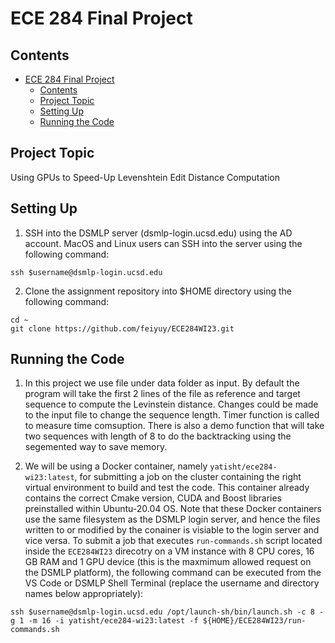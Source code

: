 # ECE 284 Final Project

## Contents
- [ECE 284 Final Project](#ece-284-final-project)
  - [Contents](#contents)
  - [Project Topic](#project-topic)
  - [Setting Up](#setting-up)
  - [Running the Code](#running-the-code)

## Project Topic

Using GPUs to Speed-Up Levenshtein Edit Distance Computation


## Setting Up

1. SSH into the DSMLP server (dsmlp-login.ucsd.edu) using the AD account. MacOS and Linux users can SSH into the server using the following command:

```
ssh $username@dsmlp-login.ucsd.edu
```

2. Clone the assignment repository into $HOME directory using the following command:
```
cd ~
git clone https://github.com/feiyuy/ECE284WI23.git
```

## Running the Code

1. In this project we use file under data folder as input. By default the program will take the first 2 lines of the file as reference and target sequence to compute the Levinstein distance. Changes could be made to the input file to change the sequence length. Timer function is called to measure time comsuption. There is also a demo function that will take two sequences with length of 8 to do the backtracking using the segemented way to save memory.
 
2. We will be using a Docker container, namely `yatisht/ece284-wi23:latest`, for submitting a job on the cluster containing the right virtual environment to build and test the code. This container already contains the correct Cmake version, CUDA and Boost libraries preinstalled within Ubuntu-20.04 OS. Note that these Docker containers use the same filesystem as the DSMLP login server, and hence the files written to or modified by the conainer is visiable to the login server and vice versa. To submit a job that executes `run-commands.sh` script located inside the `ECE284WI23` direcotry on a VM instance with 8 CPU cores, 16 GB RAM and 1 GPU device (this is the maxmimum allowed request on the DSMLP platform), the following command can be executed from the VS Code or DSMLP Shell Terminal (replace the username and directory names below appropriately):

```
ssh $username@dsmlp-login.ucsd.edu /opt/launch-sh/bin/launch.sh -c 8 -g 1 -m 16 -i yatisht/ece284-wi23:latest -f ${HOME}/ECE284WI23/run-commands.sh
```

